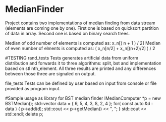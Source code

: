 # MedianFinder
Project contains two implementations of median finding from data stream (elements are coming one by one).
First one is based on quicksort partition of data in array.
Second one is based on binary search trees.

Median of odd number of elements is computed as: x_n[( n + 1 ) / 2]
Median of even number of elments is computed as: ( x_n[n/2] + x_n[(n+2)/2] ) / 2

#TESTING
rand_tests 
Tests generates artificial data from uniform distribution and forwards it to three algorithms: split, bst and implementation based on stl nth_element. All three results are printed and any differences between those three are signaled on output.

file_tests 
Tests can be defined by user based on input from console or file provided as program input.

#Sample usage as library for BST median finder
IMedianComputer *p = new BSTMedian();
std::vector<int> data = { 6, 5, 4, 3, 8, 2, 4 };
for( const auto &d : data ) {
	p->add(d);
	std::cout << p->getMedian() << ", ";
}
std::cout << std::endl;
delete p;

